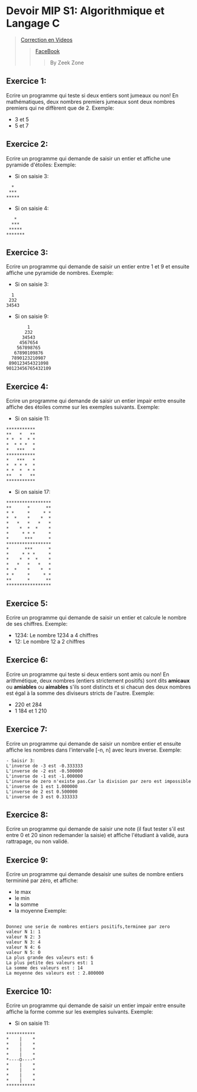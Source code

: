 # Devoir MIP S1: Algorithmique et Langage C
> [Correction en Videos](https://www.youtube.com/c/ZeekZoneHZ?sub_confirmation=1
)
>> [FaceBook](https://www.facebook.com/pg/zeekzone)
>>> By Zeek Zone
## Exercice 1:
Ecrire un programme qui teste si deux entiers sont jumeaux ou non!
En mathématiques, deux nombres premiers jumeaux sont deux nombres premiers qui ne diffèrent que de 2.
Exemple: 
- 3 et 5
- 5 et 7

## Exercice 2:
Ecrire un programme qui demande de saisir un entier et affiche une pyramide d'étoiles:
Exemple:
 - Si on saisie 3:
```
  *
 ***
*****
``` 
- Si on saisie 4:
``` 
   *
  ***
 *****
*******
``` 
## Exercice 3:
Ecrire un programme qui demande de saisir un entier entre 1 et 9 et ensuite
affiche une pyramide de nombres.
Exemple:
 - Si on saisie 3:
```
  1
 232
34543
``` 
- Si on saisie 9:
``` 
        1
       232
      34543
     4567654
    567898765
   67890109876
  7890123210987
 890123454321098
90123456765432109
``` 
## Exercice 4:
Ecrire un programme qui demande de saisir un entier impair entre ensuite
affiche des étoiles comme sur les exemples suivants.
Exemple:
 - Si on saisie 11:
```
***********
**   *   **
* *  *  * *
*  * * *  *
*   ***   *
***********
*   ***   *
*  * * *  *
* *  *  * *
**   *   **
***********
``` 
- Si on saisie 17:
``` 
*****************
**      *      **
* *     *     * *
*  *    *    *  *
*   *   *   *   *
*    *  *  *    *
*     * * *     *
*      ***      *
*****************
*      ***      *
*     * * *     *
*    *  *  *    *
*   *   *   *   *
*  *    *    *  *
* *     *     * *
**      *      **
*****************
``` 
## Exercice 5:
Ecrire un programme qui demande de saisir un entier et calcule le nombre de ses chiffres.
Exemple:
- 1234:
Le nombre 1234 a 4 chiffres
- 12:
Le nombre 12 a 2 chiffres

## Exercice 6:
Ecrire un programme qui teste si deux entiers sont amis ou non!
En arithmétique, deux nombres (entiers strictement positifs) sont dits **amicaux** ou **amiables** ou **aimables** s'ils sont distincts et si chacun des deux nombres est égal à la somme des diviseurs stricts de l'autre.
Exemple: 
- 220 et 284
- 1 184 et 1 210
## Exercice 7:
Ecrire un programme qui demande de saisir un nombre entier et ensuite affiche les nombres dans l'intervalle [-n, n] avec leurs inverse.
Exemple:
```
- Saisir 3:
L'inverse de -3 est -0.333333
L'inverse de -2 est -0.500000
L'inverse de -1 est -1.000000
L'inverse de zero n'existe pas.Car la division par zero est impossible
L'inverse de 1 est 1.000000
L'inverse de 2 est 0.500000
L'inverse de 3 est 0.333333
```

## Exercice 8:
Ecrire un programme qui demande de saisir une note (il faut tester s'il est entre 0 et 20 sinon redemander la saisie) et affiche
l'étudiant à validé, aura rattrapage, ou non validé.

## Exercice 9:
Ecrire un programme qui demande desaisir une suites de nombre entiers termininé par zéro, et affiche:
- le max
- le min
- la somme 
- la moyenne
Exemple:
```

Donnez une serie de nombres entiers positifs,terminee par zero
valeur N 1: 1
valeur N 2: 3
valeur N 3: 4
valeur N 4: 6
valeur N 5: 0
La plus grande des valeurs est: 6
La plus petite des valeurs est: 1
La somme des valeurs est : 14
La moyenne des valeurs est : 2.800000
```

## Exercice 10:
Ecrire un programme qui demande de saisir un entier impair entre ensuite
affiche la forme comme sur les exemples suivants.
Exemple:
 - Si on saisie 11:
```
***********
*    |    *
*    |    *
*    |    *
*    |    *
*----O----*
*    |    *
*    |    *
*    |    *
*    |    *
***********
``` 


